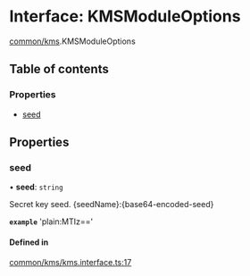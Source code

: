 # Interface: KMSModuleOptions

[common/kms](../modules/common_kms.md).KMSModuleOptions

## Table of contents

### Properties

- [seed](common_kms.KMSModuleOptions.md#seed)

## Properties

### <a id="seed" name="seed"></a> seed

• **seed**: `string`

Secret key seed. {seedName}:{base64-encoded-seed}

**`example`** 'plain:MTIz=='

#### Defined in

[common/kms/kms.interface.ts:17](https://github.com/brickdoc/brickdoc/blob/master/apps/server-api/src/common/kms/kms.interface.ts#L17)

